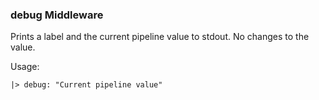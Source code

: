 ### debug Middleware

Prints a label and the current pipeline value to stdout. No changes to the value.

Usage:
```wp
|> debug: "Current pipeline value"
```


